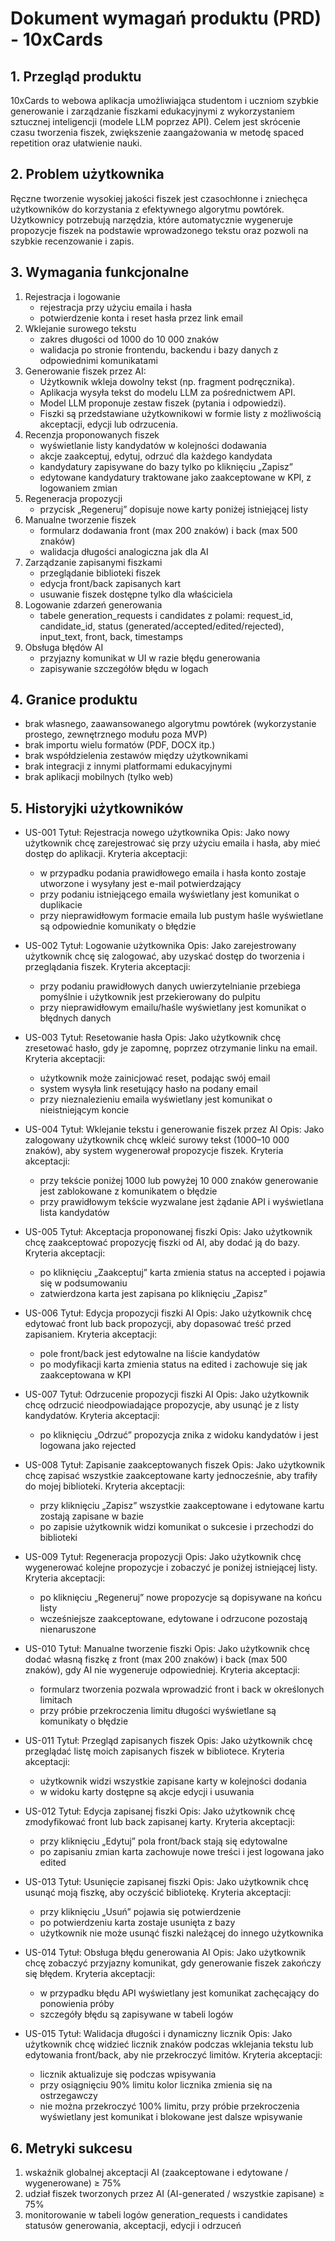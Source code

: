 # Dokument wymagań produktu (PRD) - 10xCards

## 1. Przegląd produktu

10xCards to webowa aplikacja umożliwiająca studentom i uczniom szybkie generowanie i zarządzanie fiszkami edukacyjnymi z wykorzystaniem sztucznej inteligencji (modele LLM poprzez API). Celem jest skrócenie czasu tworzenia fiszek, zwiększenie zaangażowania w metodę spaced repetition oraz ułatwienie nauki.

## 2. Problem użytkownika

Ręczne tworzenie wysokiej jakości fiszek jest czasochłonne i zniechęca użytkowników do korzystania z efektywnego algorytmu powtórek. Użytkownicy potrzebują narzędzia, które automatycznie wygeneruje propozycje fiszek na podstawie wprowadzonego tekstu oraz pozwoli na szybkie recenzowanie i zapis.

## 3. Wymagania funkcjonalne

1. Rejestracja i logowanie
   - rejestracja przy użyciu emaila i hasła
   - potwierdzenie konta i reset hasła przez link email
2. Wklejanie surowego tekstu
   - zakres długości od 1000 do 10 000 znaków
   - walidacja po stronie frontendu, backendu i bazy danych z odpowiednimi komunikatami
3. Generowanie fiszek przez AI:
   - Użytkownik wkleja dowolny tekst (np. fragment podręcznika).
   - Aplikacja wysyła tekst do modelu LLM za pośrednictwem API.
   - Model LLM proponuje zestaw fiszek (pytania i odpowiedzi).
   - Fiszki są przedstawiane użytkownikowi w formie listy z możliwością akceptacji, edycji lub odrzucenia.
4. Recenzja proponowanych fiszek
   - wyświetlanie listy kandydatów w kolejności dodawania
   - akcje zaakceptuj, edytuj, odrzuć dla każdego kandydata
   - kandydatury zapisywane do bazy tylko po kliknięciu „Zapisz”
   - edytowane kandydatury traktowane jako zaakceptowane w KPI, z logowaniem zmian
5. Regeneracja propozycji
   - przycisk „Regeneruj” dopisuje nowe karty poniżej istniejącej listy
6. Manualne tworzenie fiszek
   - formularz dodawania front (max 200 znaków) i back (max 500 znaków)
   - walidacja długości analogiczna jak dla AI
7. Zarządzanie zapisanymi fiszkami
   - przeglądanie biblioteki fiszek
   - edycja front/back zapisanych kart
   - usuwanie fiszek dostępne tylko dla właściciela
8. Logowanie zdarzeń generowania
   - tabele generation_requests i candidates z polami: request_id, candidate_id, status (generated/accepted/edited/rejected), input_text, front, back, timestamps
9. Obsługa błędów AI
   - przyjazny komunikat w UI w razie błędu generowania
   - zapisywanie szczegółów błędu w logach

## 4. Granice produktu

- brak własnego, zaawansowanego algorytmu powtórek (wykorzystanie prostego, zewnętrznego modułu poza MVP)
- brak importu wielu formatów (PDF, DOCX itp.)
- brak współdzielenia zestawów między użytkownikami
- brak integracji z innymi platformami edukacyjnymi
- brak aplikacji mobilnych (tylko web)

## 5. Historyjki użytkowników

- US-001
  Tytuł: Rejestracja nowego użytkownika
  Opis: Jako nowy użytkownik chcę zarejestrować się przy użyciu emaila i hasła, aby mieć dostęp do aplikacji.
  Kryteria akceptacji:

  - w przypadku podania prawidłowego emaila i hasła konto zostaje utworzone i wysyłany jest e-mail potwierdzający
  - przy podaniu istniejącego emaila wyświetlany jest komunikat o duplikacie
  - przy nieprawidłowym formacie emaila lub pustym haśle wyświetlane są odpowiednie komunikaty o błędzie

- US-002
  Tytuł: Logowanie użytkownika
  Opis: Jako zarejestrowany użytkownik chcę się zalogować, aby uzyskać dostęp do tworzenia i przeglądania fiszek.
  Kryteria akceptacji:

  - przy podaniu prawidłowych danych uwierzytelnianie przebiega pomyślnie i użytkownik jest przekierowany do pulpitu
  - przy nieprawidłowym emailu/haśle wyświetlany jest komunikat o błędnych danych

- US-003
  Tytuł: Resetowanie hasła
  Opis: Jako użytkownik chcę zresetować hasło, gdy je zapomnę, poprzez otrzymanie linku na email.
  Kryteria akceptacji:

  - użytkownik może zainicjować reset, podając swój email
  - system wysyła link resetujący hasło na podany email
  - przy nieznalezieniu emaila wyświetlany jest komunikat o nieistniejącym koncie

- US-004
  Tytuł: Wklejanie tekstu i generowanie fiszek przez AI
  Opis: Jako zalogowany użytkownik chcę wkleić surowy tekst (1000–10 000 znaków), aby system wygenerował propozycje fiszek.
  Kryteria akceptacji:

  - przy tekście poniżej 1000 lub powyżej 10 000 znaków generowanie jest zablokowane z komunikatem o błędzie
  - przy prawidłowym tekście wyzwalane jest żądanie API i wyświetlana lista kandydatów

- US-005
  Tytuł: Akceptacja proponowanej fiszki
  Opis: Jako użytkownik chcę zaakceptować propozycję fiszki od AI, aby dodać ją do bazy.
  Kryteria akceptacji:

  - po kliknięciu „Zaakceptuj” karta zmienia status na accepted i pojawia się w podsumowaniu
  - zatwierdzona karta jest zapisana po kliknięciu „Zapisz”

- US-006
  Tytuł: Edycja propozycji fiszki AI
  Opis: Jako użytkownik chcę edytować front lub back propozycji, aby dopasować treść przed zapisaniem.
  Kryteria akceptacji:

  - pole front/back jest edytowalne na liście kandydatów
  - po modyfikacji karta zmienia status na edited i zachowuje się jak zaakceptowana w KPI

- US-007
  Tytuł: Odrzucenie propozycji fiszki AI
  Opis: Jako użytkownik chcę odrzucić nieodpowiadające propozycje, aby usunąć je z listy kandydatów.
  Kryteria akceptacji:

  - po kliknięciu „Odrzuć” propozycja znika z widoku kandydatów i jest logowana jako rejected

- US-008
  Tytuł: Zapisanie zaakceptowanych fiszek
  Opis: Jako użytkownik chcę zapisać wszystkie zaakceptowane karty jednocześnie, aby trafiły do mojej biblioteki.
  Kryteria akceptacji:

  - przy kliknięciu „Zapisz” wszystkie zaakceptowane i edytowane kartu zostają zapisane w bazie
  - po zapisie użytkownik widzi komunikat o sukcesie i przechodzi do biblioteki

- US-009
  Tytuł: Regeneracja propozycji
  Opis: Jako użytkownik chcę wygenerować kolejne propozycje i zobaczyć je poniżej istniejącej listy.
  Kryteria akceptacji:

  - po kliknięciu „Regeneruj” nowe propozycje są dopisywane na końcu listy
  - wcześniejsze zaakceptowane, edytowane i odrzucone pozostają nienaruszone

- US-010
  Tytuł: Manualne tworzenie fiszki
  Opis: Jako użytkownik chcę dodać własną fiszkę z front (max 200 znaków) i back (max 500 znaków), gdy AI nie wygeneruje odpowiedniej.
  Kryteria akceptacji:

  - formularz tworzenia pozwala wprowadzić front i back w określonych limitach
  - przy próbie przekroczenia limitu długości wyświetlane są komunikaty o błędzie

- US-011
  Tytuł: Przegląd zapisanych fiszek
  Opis: Jako użytkownik chcę przeglądać listę moich zapisanych fiszek w bibliotece.
  Kryteria akceptacji:

  - użytkownik widzi wszystkie zapisane karty w kolejności dodania
  - w widoku karty dostępne są akcje edycji i usuwania

- US-012
  Tytuł: Edycja zapisanej fiszki
  Opis: Jako użytkownik chcę zmodyfikować front lub back zapisanej karty.
  Kryteria akceptacji:

  - przy kliknięciu „Edytuj” pola front/back stają się edytowalne
  - po zapisaniu zmian karta zachowuje nowe treści i jest logowana jako edited

- US-013
  Tytuł: Usunięcie zapisanej fiszki
  Opis: Jako użytkownik chcę usunąć moją fiszkę, aby oczyścić bibliotekę.
  Kryteria akceptacji:

  - przy kliknięciu „Usuń” pojawia się potwierdzenie
  - po potwierdzeniu karta zostaje usunięta z bazy
  - użytkownik nie może usunąć fiszki należącej do innego użytkownika

- US-014
  Tytuł: Obsługa błędu generowania AI
  Opis: Jako użytkownik chcę zobaczyć przyjazny komunikat, gdy generowanie fiszek zakończy się błędem.
  Kryteria akceptacji:

  - w przypadku błędu API wyświetlany jest komunikat zachęcający do ponowienia próby
  - szczegóły błędu są zapisywane w tabeli logów

- US-015
  Tytuł: Walidacja długości i dynamiczny licznik
  Opis: Jako użytkownik chcę widzieć licznik znaków podczas wklejania tekstu lub edytowania front/back, aby nie przekroczyć limitów.
  Kryteria akceptacji:
  - licznik aktualizuje się podczas wpisywania
  - przy osiągnięciu 90% limitu kolor licznika zmienia się na ostrzegawczy
  - nie można przekroczyć 100% limitu, przy próbie przekroczenia wyświetlany jest komunikat i blokowane jest dalsze wpisywanie

## 6. Metryki sukcesu

1. wskaźnik globalnej akceptacji AI (zaakceptowane i edytowane / wygenerowane) ≥ 75%
2. udział fiszek tworzonych przez AI (AI-generated / wszystkie zapisane) ≥ 75%
3. monitorowanie w tabeli logów generation_requests i candidates statusów generowania, akceptacji, edycji i odrzuceń
